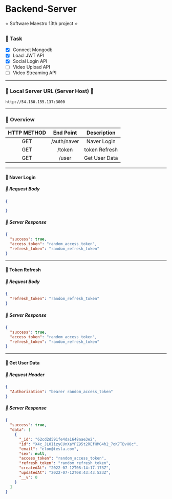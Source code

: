 # Backend-Server

⭐️ Software Maestro 13th project ⭐️

### 📌 Task

- [x] Connect Mongodb
- [x] Loacl JWT API
- [x] Social Login API
- [ ] Video Upload API
- [ ] Video Streaming API

---

### 🚨 Local Server URL (Server Host) 🚨

```text
http://54.180.155.137:3000
```

---

### 🌸 Overview

| HTTP METHOD |  End Point  |  Description  |
| :---------: | :---------: | :-----------: |
|     GET     | /auth/naver |  Naver Login  |
|     GET     |   /token    | token Refresh |
|     GET     |    /user    | Get User Data |

---

#### 🧡 Naver Login

##### 📌 Request Body

```json
{

}
```

##### 📌 Server Response

```json
{
  "success": true,
  "access_token": "random_access_token",
  "refresh_token": "random_refresh_token"
}
```

---

#### 🧡 Token Refresh

##### 📌 Request Body

```json
{
  "refresh_token": "random_refresh_token"
}
```

##### 📌 Server Response

```json
{
  "success": true,
  "access_token": "random_access_token",
  "refresh_token": "random_refresh_token"
}
```

---

#### 🧡 Get User Data

##### 📌 Request Header

```json
{
  "Authorization": "bearer random_access_token"
}
```

##### 📌 Server Response

```json
{
  "success": true,
  "data": [
    {
      "_id": "62cd2d591fe4da1648aae3e2",
      "id": "X4c_JL0IizyCUnXaYPZ95t2REfHMG4h2_7oK7TBvH0c",
      "email": "elon@tesla.com",
      "sex": null,
      "access_token": "random_access_token",
      "refresh_token": "random_refresh_token",
      "createdAt": "2022-07-12T08:14:17.173Z",
      "updatedAt": "2022-07-12T08:43:43.523Z",
      "__v": 0
    }
  ]
}
```
